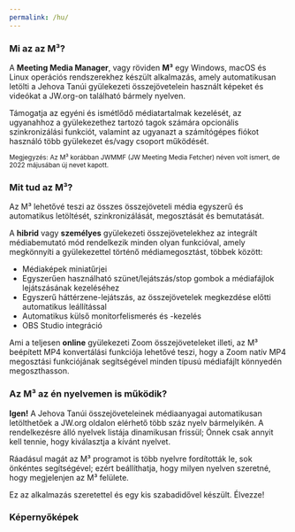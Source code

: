 ```yaml
---
permalink: /hu/
---
```

  
### Mi az az M³?

A **Meeting Media Manager**, vagy röviden **M³** egy Windows, macOS és Linux operációs rendszerekhez készült alkalmazás, amely automatikusan letölti a Jehova Tanúi gyülekezeti összejövetelein használt képeket és videókat a JW.org-on található bármely nyelven.

Támogatja az egyéni és ismétlődő médiatartalmak kezelését, az ugyanahhoz a gyülekezethez tartozó tagok számára opcionális szinkronizálási funkciót, valamint az ugyanazt a számítógépes fiókot használó több gyülekezet és/vagy csoport működését.

<sup>Megjegyzés: Az M³ korábban JWMMF (JW Meeting Media Fetcher) néven volt ismert, de 2022 májusában új nevet kapott.</sup>

### Mit tud az M³?

Az M³ lehetővé teszi az összes összejöveteli média egyszerű és automatikus letöltését, szinkronizálását, megosztását és bemutatását.

A **hibrid** vagy **személyes** gyülekezeti összejövetelekhez az integrált médiabemutató mód rendelkezik minden olyan funkcióval, amely megkönnyíti a gyülekezettel történő médiamegosztást, többek között:

- Médiaképek miniatűrjei
- Egyszerűen használható szünet/lejátszás/stop gombok a médiafájlok lejátszásának kezeléséhez
- Egyszerű háttérzene-lejátszás, az összejövetelek megkezdése előtti automatikus leállítással
- Automatikus külső monitorfelismerés és -kezelés
- OBS Studio integráció

Ami a teljesen **online** gyülekezeti Zoom összejöveteleket illeti, az M³ beépített MP4 konvertálási funkciója lehetővé teszi, hogy a Zoom natív MP4 megosztási funkciójának segítségével minden típusú médiafájlt könnyedén megoszthasson.

### Az M³ az én nyelvemen is működik?

**Igen!** A Jehova Tanúi összejöveteleinek médiaanyagai automatikusan letölthetőek a JW.org oldalon elérhető több száz nyelv bármelyikén. A rendelkezésre álló nyelvek listája dinamikusan frissül; Önnek csak annyit kell tennie, hogy kiválasztja a kívánt nyelvet.

Ráadásul magát az M³ programot is több nyelvre fordították le, sok önkéntes segítségével; ezért beállíthatja, hogy milyen nyelven szeretné, hogy megjelenjen az M³ felülete.

Ez az alkalmazás szeretettel és egy kis szabadidővel készült. Élvezze!

### Képernyőképek
